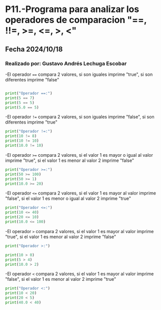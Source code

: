 # P11.-Programa para analizar los operadores de comparacion "==, !!=, >=, <=, >, <"
## Fecha 2024/10/18
### Realizado por: Gustavo Andrés Lechuga Escobar

-El operador `==` compara 2 valores, si son iguales imprime "true", si son diferentes imprime "false" 
``` python

print("Operador ==:")
print(5 == 7)
print(5 == 5)
print(5.0 == 5)

```
-El operador `!=` compara 2 valores, si son iguales imprime "false", si son diferentes imprime "true" 
``` python
print("Operador !=:")
print(10 != 8)
print(10 != 10)
print(10.0 != 10)
```
-El operador `>=` compara 2 valores, si el valor 1 es mayor o igual  al valor imprime "true", si el valor 1 es menor al valor 2 imprime "false" 
``` python
print("Operador >=:")
print(50 >= 100)
print(50 >= 1)
print(10.0 >= 20)
```
-El operador `<=` compara 2 valores, si el valor 1 es mayor al valor imprime "false", si el valor 1 es menor o igual al valor 2 imprime "true" 
``` python
print("Operador <=:")
print(10 <= 40)
print(20 <= 10)
print(10.0 <= 100)
```
-El operador `>` compara 2 valores, si el valor 1 es mayor al valor imprime "true", si el valor 1 es menor al valor 2 imprime "false" 
``` python
print("Operador >:")

print(10 > 0)
print(5 > 4)
print(10.0 > 2)
```
-El operador `<` compara 2 valores, si el valor 1 es mayor al valor imprime "false", si el valor 1 es menor al valor 2 imprime "true" 
``` python
print("Operador <:")
print(10 < 20)
print(20 < 5)
print(40.0 < 40)
